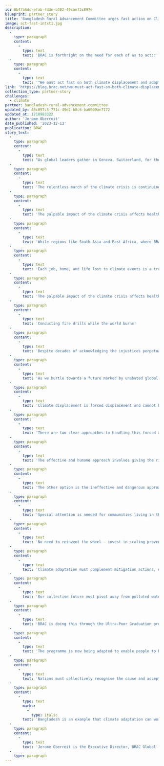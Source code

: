 ```yaml
---
id: 8b47a6dc-efab-4d3e-b302-49cae72c897e
blueprint: partner_story
title: 'Bangladesh Rural Advancement Committee urges fast action on Climate'
image: act-fast-intxt1.jpg
description:
  -
    type: paragraph
    content:
      -
        type: text
        text: 'BRAC is forthright on the need for each of us to act::'
  -
    type: paragraph
    content:
      -
        type: text
        text: '"We must act fast on both climate displacement and adaptation. It’s right and it’s smart."'
link: 'https://blog.brac.net/we-must-act-fast-on-both-climate-displacement-and-adaptation-its-right-and-its-smart/'
collection_type: partner-story
challenges:
  - climate
partner: bangladesh-rural-advancement-committee
updated_by: 46c097c5-771c-49e2-b8c6-ba6009ae7172
updated_at: 1718983322
author: 'Jerome Oberreit'
date_published: '2023-12-13'
publication: BRAC
story_text:
  -
    type: paragraph
    content:
      -
        type: text
        text: "As global leaders gather in Geneva, Switzerland, for the Global Refugee Forum on 13-15\_ December 2023, BRAC Global’s Executive Director, a global champion in safeguarding people on the move, is calling for policy direction and investment to address climate displacement and support adaptation initiatives in the global south. With the climate crisis unfolding into a global emergency, how do we support communities to build climate resilience?"
  -
    type: paragraph
    content:
      -
        type: text
        text: 'The relentless march of the climate crisis is continuing its devastating impact on lives and livelihoods worldwide. Bangladesh is a poignant example – it is the seventh most climate-vulnerable country in the world, and 2,000 people migrate to Dhaka every day already. This influx is equivalent to transplanting the city of San Francisco in the United States to Dhaka each year, placing immense strain on one of the world’s most densely-populated cities.'
  -
    type: paragraph
    content:
      -
        type: text
        text: 'The palpable impact of the climate crisis affects health, forces people and communities to seek new ways to survive – and causes unprecedented displacement. Climate-induced migration has surged by 40% in the past five years, and over a billion peopleare estimated to be forced to migrate by 2050. The consequences of being forced to move for survival know no borders, as evidenced repeatedly in Europe, the Middle East, Africa, and the Americas.'
  -
    type: paragraph
    content:
      -
        type: text
        text: 'While regions like South Asia and East Africa, where BRAC has its largest programmes, have borne the brunt of the climate impacts for decades, the consequences are now reverberating in the regions most responsible for global warming. In 2023, Greece experienced record-high temperatures, leading to the evacuation of 30,000 people from Rhodes, marking the largest climate change-induced evacuation in Europe.'
  -
    type: paragraph
    content:
      -
        type: text
        text: 'Each job, home, and life lost to climate events is a tragedy, but the scale and impact of such events in developed nations are only a fraction of the reality faced by the most climate-vulnerable countries.'
  -
    type: paragraph
    content:
      -
        type: text
        text: 'The palpable impact of the climate crisis affects health, and forces people and communities to seek new ways to survive. © BRAC'
  -
    type: paragraph
    content:
      -
        type: text
        text: 'Conducting fire drills while the world burns'
  -
    type: paragraph
    content:
      -
        type: text
        text: 'Despite decades of acknowledging the injustices perpetuated by industrialised economies, the growing consequences of emissions persistently burden the world’s poorest nations, entangling them in escalating debt and destitution. World leaders gathered in Dubai for COP28 and made some progress by operationalising a Loss and Damage Fund, but the funding pledged does not even begin to touch the enormity of what has been destroyed. Policy decisions related to the climate remain ensnared in misinformation, cycles of inaction, and failed compromises. As BRAC’s Executive Director Asif Saleh said after COP26, world leaders are ‘conducting fire drills whilst the world burns’.'
  -
    type: paragraph
    content:
      -
        type: text
        text: 'As we hurtle towards a future marked by unabated global warming, policymakers need to recognise that adapting to this new reality is as crucial as slowing the rate of warming. A number of these policymakers will be in Geneva in mid-December for the Global Refugee Forum. Climate-induced migration needs to be at the centre of their agenda.'
  -
    type: paragraph
    content:
      -
        type: text
        text: 'Climate displacement is forced displacement and cannot be conveniently labelled as economic migration – of people seeking a better life. Paradoxically, this forced migration is the consequence of high polluters and industrialised nations themselves seeking a better life. Recognising this cause and effect is a critical step to rejecting narratives that mislabel reasons for displacement and contradict the benefits and hardships we sow as a global society.'
  -
    type: paragraph
    content:
      -
        type: text
        text: 'There are two clear approaches to handling this forced and growing displacement.'
  -
    type: paragraph
    content:
      -
        type: text
        text: 'The effective and humane approach involves giving the right to asylum to those displaced by the climate crisis, recognising their involuntary situation, and equipping them with tools to actively participate in hosting societies. This includes access to essential services like education, health, financial services, and the right to work. The success of this approach has been demonstrated in how the unprecedented number of refugees from Ukraine have been managed in Europe over the past year. While conflict-related refugees may one day hope to return home, such hope is not an option for those whose lands are unlivable or no longer exist.'
  -
    type: paragraph
    content:
      -
        type: text
        text: 'The other option is the ineffective and dangerous approach that involves rejecting asylum rights, refusing to acknowledge the causes of displacement, and locking people out. This option exacerbates crises for the most vulnerable, pushing them into unsafe conditions, exploitation, and a cycle of perceived criminalisation by those guilty of creating the problem that caused their loss of livelihood.'
  -
    type: paragraph
    content:
      -
        type: text
        text: 'Special attention is needed for communities living in the most vulnerable situations. © BRAC 2018'
  -
    type: paragraph
    content:
      -
        type: text
        text: 'No need to reinvent the wheel – invest in scaling proven solutions'
  -
    type: paragraph
    content:
      -
        type: text
        text: 'Climate adaptation must complement mitigation actions, or risk facing the consequences of protecting the rich for tomorrow, while unashamedly relegating innocent people to being the collateral damage of polluting economies looking to ‘equitably’ transition towards green economies.'
  -
    type: paragraph
    content:
      -
        type: text
        text: 'Our collective future must pivot away from polluted waters, scorched lands, and punishing innocent displaced people. We need to invest in those most impacted; their knowledge and lived experience will provide returns not just to them but to those who will need to adapt tomorrow.'
  -
    type: paragraph
    content:
      -
        type: text
        text: 'BRAC is doing this through the Ultra-Poor Graduation programme, which equips people with the tools to lift themselves out of extreme poverty. In Bangladesh, this approach has graduated two million households out of extreme poverty, with over 95% of participants continuing to improve financially seven years after the programme finishes.'
  -
    type: paragraph
    content:
      -
        type: text
        text: 'The programme is now being adapted to enable people to build resilience to climate shocks, by providing people with climate-resilient livelihoods, connecting them to existing social protection programmes, encouraging savings, and coaching them in disaster management skills. The programme encourages the creation of mobile businesses to reduce risks from natural disasters, promotes climate-tolerant home gardening, shares information on disaster risks tailored to the region and season, and works with people to form community-based climate resilience groups. It has now also been successfully rolled out in both Uganda and Afghanistan, where the programme has been adapted for refugees and those who have been internally displaced.'
  -
    type: paragraph
    content:
      -
        type: text
        text: 'Nations must collectively recognise the cause and accept the consequences that the impact of the climate crisis will have on both our natural environment and social reality. Proactive action is needed to focus on our global social welfare and not be short-sighted by national and global business interests guided by election cycles and quarterly profit returns. A failure to support people, communities, and countries to adapt will further jeopardise the world’s ability to combat climate impacts effectively. Funding adaptation at scale and recognising the causes of displacement and the rights of the displaced is not only the right thing, it’s the smart thing to do – and it must be prioritised in this month’s discussions.'
  -
    type: paragraph
    content:
      -
        type: text
        marks:
          -
            type: italic
        text: 'Bangladesh is an example that climate adaptation can work, but it needs to be better financed and better implemented. Three principles are crucial – that adaptation is a nexus of development-humanitarian-climate programming, that special attention is given to the most vulnerable communities and that adaptation is locally-led.'
  -
    type: paragraph
    content:
      -
        type: text
        text: 'Jerome Oberreit is the Executive Director, BRAC Global'
  -
    type: paragraph
---
```


